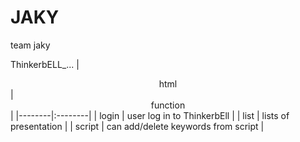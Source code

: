 # JAKY
team jaky

ThinkerbELL_...
|  <center>html</center> |  <center>function</center> |
|--------|:--------|
| login | user log in to ThinkerbEll |
| list | lists of presentation |
| script | can add/delete keywords from script |
